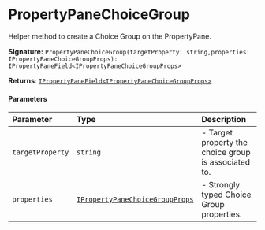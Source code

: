 # PropertyPaneChoiceGroup

Helper method to create a Choice Group on the PropertyPane.

**Signature:** ``PropertyPaneChoiceGroup(targetProperty: string,properties: IPropertyPaneChoiceGroupProps): IPropertyPaneField<IPropertyPaneChoiceGroupProps>``

**Returns**: [`IPropertyPaneField<IPropertyPaneChoiceGroupProps>`](../sp-client-preview/ipropertypanefield.md)



#### Parameters


| Parameter	   | Type    | Description |
|:-------------|:---------------|:------------|
| `targetProperty`    | `string` | - Target property the choice group is associated to. |
| `properties`    | [`IPropertyPaneChoiceGroupProps`](../sp-client-preview/ipropertypanechoicegroupprops.md) | - Strongly typed Choice Group properties. |

